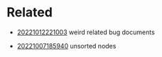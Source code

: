 # Related

- [20221012221003](/zet/20221012221003/README.md) weird related bug documents

- [20221007185940](/zet/20221007185940/README.md) unsorted nodes
